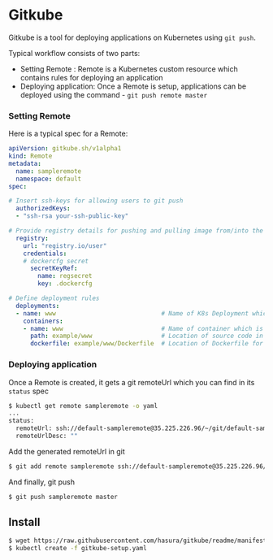# Gitkube

Gitkube is a tool for deploying applications on Kubernetes using `git push`.

Typical workflow consists of two parts:
- Setting Remote : Remote is a Kubernetes custom resource which contains rules for deploying an application
- Deploying application: Once a Remote is setup, applications can be deployed using the command - `git push remote master`

### Setting Remote
Here is a typical spec for a Remote:
```yaml
apiVersion: gitkube.sh/v1alpha1
kind: Remote
metadata:
  name: sampleremote
  namespace: default
spec:

# Insert ssh-keys for allowing users to git push
  authorizedKeys:
  - "ssh-rsa your-ssh-public-key"

# Provide registry details for pushing and pulling image from/into the cluster 
  registry:
    url: "registry.io/user"
    credentials:
    # dockercfg secret
      secretKeyRef:
        name: regsecret
        key: .dockercfg

# Define deployment rules
  deployments:
  - name: www                             # Name of K8s Deployment which is updated on git push
    containers: 
    - name: www                           # Name of container which is built during git push
      path: example/www                   # Location of source code in the git repo
      dockerfile: example/www/Dockerfile  # Location of Dockerfile for the source code
```

### Deploying application

Once a Remote is created, it gets a git remoteUrl which you can find in its `status` spec

```sh
$ kubectl get remote sampleremote -o yaml
...
status:
  remoteUrl: ssh://default-sampleremote@35.225.226.96/~/git/default-sampleremote
  remoteUrlDesc: ""
```

Add the generated remoteUrl in git

```sh
$ git add remote sampleremote ssh://default-sampleremote@35.225.226.96/~/git/default-sampleremote
```

And finally, git push

```sh
$ git push sampleremote master
```

## Install

```sh
$ wget https://raw.githubusercontent.com/hasura/gitkube/readme/manifests/gitkube-setup.yaml
$ kubectl create -f gitkube-setup.yaml
```

